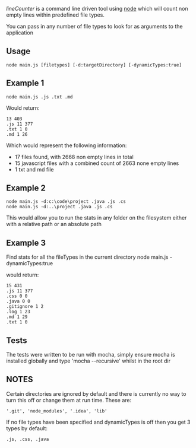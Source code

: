 _lineCounter_ is a command line driven tool using [node](http://nodejs.org) which will count non empty lines within predefined file types.

You can pass in any number of file types to look for as arguments to the application

## Usage
    node main.js [filetypes] [-d:targetDirectory] [-dynamicTypes:true]

## Example 1
    node main.js .js .txt .md

Would return:
```
13 403
.js 11 377
.txt 1 0
.md 1 26
```

Which would represent the following information:
- 17 files found, with 2668 non empty lines in total
- 15 javascript files with a combined count of 2663 none empty lines
- 1 txt and md file

## Example 2
    node main.js -d:c:\code\project .java .js .cs
    node main.js -d:..\project .java .js .cs

This would allow you to run the stats in any folder on the filesystem either with a relative path or an absolute path

## Example 3
Find stats for all the fileTypes in the current directory
    node main.js -dynamicTypes:true

would return:
```
15 431
.js 11 377
.css 0 0
.java 0 0
.gitignore 1 2
.log 1 23
.md 1 29
.txt 1 0
```

## Tests
The tests were written to be run with mocha, simply ensure mocha is installed globally and type 'mocha --recursive' whilst in the root dir

## NOTES
Certain directories are ignored by default and there is currently no way to turn this off or change them at run time. These are:
```
'.git', 'node_modules', '.idea', 'lib'
```

If no file types have been specified and dynamicTypes is off then you get 3 types by default:
```
.js, .css, .java
```
